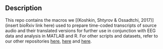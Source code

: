 ## Description

This repo contains the macros we [(Koshkin, Shtyrov & Ossadtchi, 2017)](insert bioRxiv link here) used to prepare time-coded transcripts of source audio and their translated versions for further use in conjunction with EEG data and analysis in MATLAB and R. For other scripts and datasets, refer to our other repositories [here](https://github.com/RomanKoshkin/EEG), [here](https://github.com/RomanKoshkin/R) and [here](https://github.com/RomanKoshkin/NLP-Python).